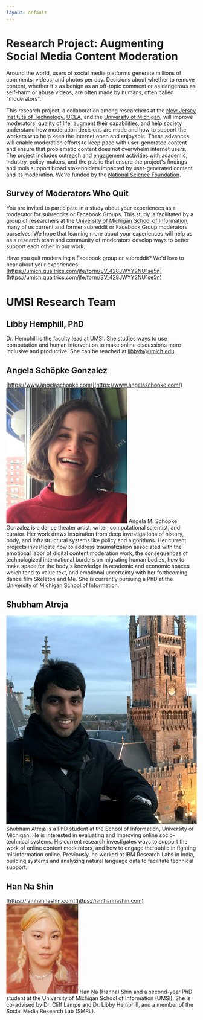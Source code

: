 ```yaml
---
layout: default
---
```

# Research Project: Augmenting Social Media Content Moderation

Around the world, users of social media platforms generate millions of comments, videos, and photos per day. Decisions about whether to remove content, whether it's as benign as an off-topic comment or as dangerous as self-harm or abuse videos, are often made by humans, often called "moderators". 

This research project, a collaboration among researchers at the [New Jersey Institute of Technology](https://people.njit.edu/faculty/wohn), [UCLA](https://gseis.ucla.edu/directory/sarah-roberts/), and the [University of Michigan](https://www.si.umich.edu/people/libby-hemphill), will improve moderators' quality of life, augment their capabilities, and help society understand how moderation decisions are made and how to support the workers who help keep the internet open and enjoyable. These advances will enable moderation efforts to keep pace with user-generated content and ensure that problematic content does not overwhelm internet users. The project includes outreach and engagement activities with academic, industry, policy-makers, and the public that ensure the project's findings and tools support broad stakeholders impacted by user-generated content and its moderation. We're funded by the [National Science Foundation](https://nsf.gov/awardsearch/showAward?AWD_ID=1928434&HistoricalAwards=false).

## Survey of Moderators Who Quit

You are invited to participate in a study about your experiences as a moderator for subreddits or Facebook Groups. This study is facilitated by a group of researchers at the [University of Michigan School of Information](https://www.si.umich.edu/), many of us current and former subreddit or Facebook Group moderators ourselves. We hope that learning more about your experiences will help us as a research team and community of moderators develop ways to better support each other in our work.

Have you quit moderating a Facebook group or subreddit? We'd love to hear about your experiences: [https://umich.qualtrics.com/jfe/form/SV_428JWYY2NU1se5n](https://umich.qualtrics.com/jfe/form/SV_428JWYY2NU1se5n)

# UMSI Research Team

## Libby Hemphill, PhD

Dr. Hemphill is the faculty lead at UMSI. She studies ways to use computation and human intervention to make online discussions more inclusive and productive. She can be reached at [libbyh@umich.edu](mailto:libbyh@umich.edu).

## Angela Schöpke Gonzalez
[https://www.angelaschopke.com/](https://www.angelaschopke.com/)
![Image of Angela](files/angela-profile-photo.jpg)
Angela M. Schöpke Gonzalez is a dance theater artist, writer, computational scientist, and curator. Her work draws inspiration from deep investigations of history, body, and infrastructural systems like policy and algorithms. Her current projects investigate how to address traumatization associated with the emotional labor of digital content moderation work, the consequences of technologized international borders on migrating human bodies, how to make space for the body's knowledge in academic and economic spaces which tend to value text, and emotional uncertainty with her forthcoming dance film Skeleton and Me. She is currently pursuing a PhD at the University of Michigan School of Information.

## Shubham Atreja
![Image of Shubham](files/shubham-profile-photo.jpg)
Shubham Atreja is a PhD student at the School of Information, University of Michigan. He is interested in evaluating and improving online socio-technical systems. His current research investigates ways to support the work of online content moderators, and how to engage the public in fighting misinformation online. Previously, he worked at IBM Research Labs in India, building systems and analyzing natural language data to facilitate technical support.

## Han Na Shin
[https://iamhannashin.com](https://iamhannashin.com)
![Image of Han Na](files/hanna-profile-photo.jpg)
Han Na (Hanna) Shin and a second-year PhD student at the University of Michigan School of Information (UMSI). She is co-advised by Dr. Cliff Lampe and Dr. Libby Hemphill, and a member of the Social Media Research Lab (SMRL).